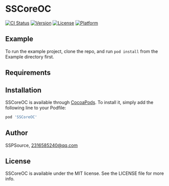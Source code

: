# SSCoreOC

[![CI Status](https://img.shields.io/travis/SSPSource/SSCoreOC.svg?style=flat)](https://travis-ci.org/SSPSource/SSCoreOC)
[![Version](https://img.shields.io/cocoapods/v/SSCoreOC.svg?style=flat)](https://cocoapods.org/pods/SSCoreOC)
[![License](https://img.shields.io/cocoapods/l/SSCoreOC.svg?style=flat)](https://cocoapods.org/pods/SSCoreOC)
[![Platform](https://img.shields.io/cocoapods/p/SSCoreOC.svg?style=flat)](https://cocoapods.org/pods/SSCoreOC)

## Example

To run the example project, clone the repo, and run `pod install` from the Example directory first.

## Requirements

## Installation

SSCoreOC is available through [CocoaPods](https://cocoapods.org). To install
it, simply add the following line to your Podfile:

```ruby
pod 'SSCoreOC'
```

## Author

SSPSource, 2316585240@qq.com

## License

SSCoreOC is available under the MIT license. See the LICENSE file for more info.
